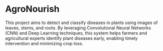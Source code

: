 # AgroNourish
This project aims to detect and classify diseases in plants using images of leaves, stems, and roots. By leveraging Convolutional Neural Networks (CNN) and Deep Learning techniques, this system helps farmers and agricultural experts identify plant diseases early, enabling timely intervention and minimizing crop loss.
